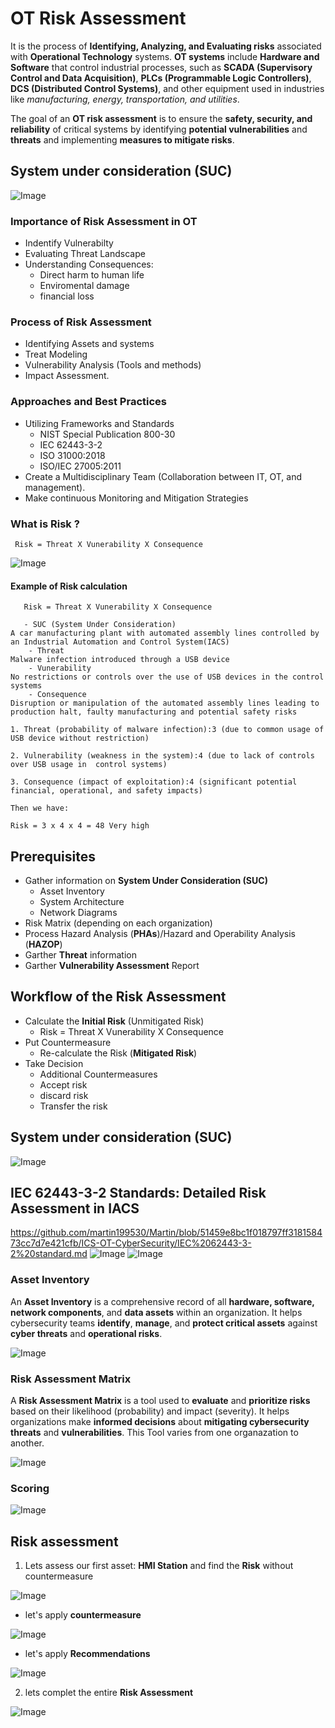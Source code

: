 # OT Risk Assessment

It is the process of **Identifying, Analyzing, and Evaluating risks** associated with **Operational Technology** systems. **OT systems** include **Hardware and Software** that control industrial processes, such as **SCADA (Supervisory Control and Data Acquisition)**, **PLCs (Programmable Logic Controllers)**, **DCS (Distributed Control Systems)**, and other equipment used in industries like *manufacturing, energy, transportation, and utilities*.

The goal of an **OT risk assessment** is to ensure the **safety, security, and reliability** of critical systems by identifying **potential vulnerabilities** and **threats** and implementing **measures to mitigate risks**.
 
## System under consideration (**SUC**)
![Image](https://github.com/user-attachments/assets/09d6f5bb-66bd-476e-ac99-5416373038a2)

### Importance of Risk Assessment in OT
- Indentify Vulnerabilty
- Evaluating Threat Landscape
- Understanding Consequences:
    -  Direct harm to human life
    - Enviromental damage
    - financial loss
### Process of Risk Assessment
* Identifying Assets and systems
* Treat Modeling
* Vulnerability Analysis (Tools and methods)
*  Impact Assessment.

### Approaches and Best Practices
* Utilizing Frameworks and Standards
     - NIST Special Publication 800-30
     - IEC 62443-3-2
     - ISO 31000:2018
     - ISO/IEC 27005:2011 
* Create a Multidisciplinary Team (Collaboration between IT, OT, and management).
* Make continuous Monitoring and Mitigation Strategies

### What is Risk ?

     Risk = Threat X Vunerability X Consequence

![Image](https://github.com/user-attachments/assets/05d9a595-da4d-47e2-95fd-8131d20dac18)

#### Example of Risk calculation
       Risk = Threat X Vunerability X Consequence

       - SUC (System Under Consideration)
    A car manufacturing plant with automated assembly lines controlled by an Industrial Automation and Control System(IACS)
        - Threat
    Malware infection introduced through a USB device
        - Vunerability
    No restrictions or controls over the use of USB devices in the control systems
        - Consequence
    Disruption or manipulation of the automated assembly lines leading to production halt, faulty manufacturing and potential safety risks

    1. Threat (probability of malware infection):3 (due to common usage of USB device without restriction)
    
    2. Vulnerability (weakness in the system):4 (due to lack of controls over USB usage in  control systems)

    3. Consequence (impact of exploitation):4 (significant potential financial, operational, and safety impacts)

    Then we have:

    Risk = 3 x 4 x 4 = 48 Very high

## Prerequisites 
* Gather information on **System Under Consideration (SUC)**
    - Asset Inventory
    - System Architecture
    - Network Diagrams
* Risk Matrix (depending on each organization)
* Process Hazard Analysis (**PHAs**)/Hazard and Operability Analysis (**HAZOP**)
* Garther **Threat** information
* Garther **Vulnerability Assessment** Report

## Workflow of the Risk Assessment

* Calculate the **Initial Risk** (Unmitigated Risk)
    - Risk = Threat X Vunerability X Consequence
* Put Countermeasure
    - Re-calculate the Risk (**Mitigated Risk**)
* Take Decision
    - Additional Countermeasures 
    - Accept risk 
    - discard risk
    - Transfer the risk
## System under consideration (**SUC**)
![Image](https://github.com/user-attachments/assets/09d6f5bb-66bd-476e-ac99-5416373038a2)

## IEC 62443-3-2 Standards: Detailed Risk Assessment in IACS
https://github.com/martin199530/Martin/blob/51459e8bc1f018797ff318158473cc7d7e421cfb/ICS-OT-CyberSecurity/IEC%2062443-3-2%20standard.md
![Image](https://github.com/user-attachments/assets/99d84743-48ec-47ef-928a-49dcde1d5c64)
![Image](https://github.com/user-attachments/assets/5ac1dc05-b1da-4f11-9972-554395bf18ea)
### Asset Inventory
An **Asset Inventory** is a comprehensive record of all **hardware, software, network components**, and **data assets** within an organization. It helps cybersecurity teams **identify**, **manage**, and **protect critical assets** against **cyber threats** and **operational risks**.

![Image](https://github.com/user-attachments/assets/3f06039a-1463-419b-a677-59c1c8b5161c)
### Risk Assessment Matrix
A **Risk Assessment Matrix** is a tool used to **evaluate** and **prioritize risks** based on their likelihood (probability) and impact (severity). It helps organizations make **informed decisions** about **mitigating cybersecurity threats** and **vulnerabilities**. This Tool varies from one organazation to another.

![Image](https://github.com/user-attachments/assets/1d45a6ab-2bb6-4e73-8909-96b2fb212388)

### Scoring
![Image](https://github.com/user-attachments/assets/2190046c-f17b-4324-8b1d-2d5260e049a1)

## Risk assessment
1. Lets assess our first asset: **HMI Station** and find the **Risk** without countermeasure

![Image](https://github.com/user-attachments/assets/6f25aa38-be6c-47d0-99ad-8abc142949cc)

* let's apply **countermeasure** 

![Image](https://github.com/user-attachments/assets/a2470731-1a2c-4cb8-8c9d-f5a3f929fde6)

* let's apply **Recommendations** 

![Image](https://github.com/user-attachments/assets/911fccb5-1709-4904-aa5a-067b9a727e7a)

2. lets complet the entire **Risk Assessment**

![Image](https://github.com/user-attachments/assets/a4c28174-7ae4-433e-a101-8fb1777f8684)